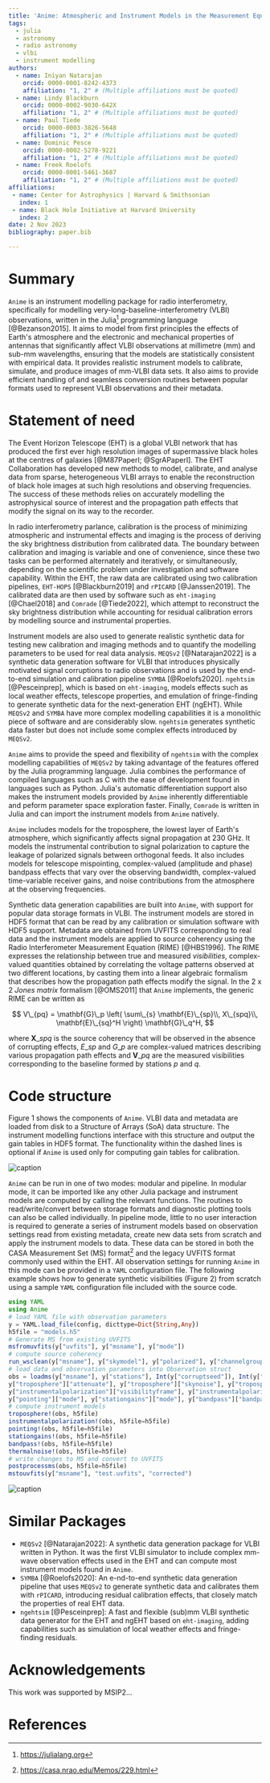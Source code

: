 ```yaml
---
title: 'Anime: Atmospheric and Instrument Models in the Measurement Equation'
tags:
  - julia
  - astronomy
  - radio astronomy
  - vlbi
  - instrument modelling
authors:
  - name: Iniyan Natarajan
    orcid: 0000-0001-8242-4373
    affiliation: "1, 2" # (Multiple affiliations must be quoted)
  - name: Lindy Blackburn
    orcid: 0000-0002-9030-642X
    affiliation: "1, 2" # (Multiple affiliations must be quoted)
  - name: Paul Tiede
    orcid: 0000-0003-3826-5648
    affiliation: "1, 2" # (Multiple affiliations must be quoted)
  - name: Dominic Pesce
    orcid: 0000-0002-5278-9221
    affiliation: "1, 2" # (Multiple affiliations must be quoted)
  - name: Freek Roelofs
    orcid: 0000-0001-5461-3687
    affiliation: "1, 2" # (Multiple affiliations must be quoted)
affiliations:
 - name: Center for Astrophysics | Harvard & Smithsonian
   index: 1
 - name: Black Hole Initiative at Harvard University
   index: 2
date: 2 Nov 2023
bibliography: paper.bib

---
```


# Summary

`Anime` is an instrument modelling package for radio interferometry, specifically for modelling very-long-baseline-interferometry (VLBI) observations, written in the Julia[^1] programming language [@Bezanson2015]. It aims to model from first principles the effects of Earth's atmosphere and the electronic and mechanical properties of antennas that significantly affect VLBI observations at millimetre (mm) and sub-mm wavelengths, ensuring that the models are statistically consistent with empirical data. It provides realistic instrument models to calibrate, simulate, and produce images of mm-VLBI data sets. It also aims to provide efficient handling of and seamless conversion routines between popular formats used to represent VLBI observations and their metadata.

[^1]: https://julialang.org


# Statement of need

The Event Horizon Telescope (EHT) is a global VLBI network that has produced the first ever high resolution images of supermassive black holes at the centres of galaxies [@M87PaperI; @SgrAPaperI]. The EHT Collaboration has developed new methods to model, calibrate, and analyse data from sparse, heterogeneous VLBI arrays to enable the reconstruction of black hole images at such high resolutions and observing frequencies. The success of these methods relies on accurately modelling the astrophysical source of interest and the propagation path effects that modify the signal on its way to the recorder.

In radio interferometry parlance, calibration is the process of minimizing atmospheric and instrumental effects and imaging is the process of deriving the sky brightness distribution from calibrated data. The boundary between calibration and imaging is variable and one of convenience, since these two tasks can be performed alternately and iteratively, or simultaneously, depending on the scientific problem under investigation and software capability. Within the EHT, the raw data are calibrated using two calibration pipelines, `EHT-HOPS` [@Blackburn2019] and `rPICARD` [@Janssen2019]. The calibrated data are then used by software such as `eht-imaging` [@Chael2018] and `Comrade` [@Tiede2022], which attempt to reconstruct the sky brightness distribution while accounting for residual calibration errors by modelling source and instrumental properties.

Instrument models are also used to generate realistic synthetic data for testing new calibration and imaging methods and to quantify the modelling parameters to be used for real data analysis. `MEQSv2` [@Natarajan2022] is a synthetic data generation software for VLBI that introduces physically motivated signal corruptions to radio observations and is used by the end-to-end simulation and calibration pipeline `SYMBA` [@Roelofs2020]. `ngehtsim` [@Pesceinprep], which is based on `eht-imaging`, models effects such as local weather effects, telescope properties, and emulation of fringe-finding to generate synthetic data for the next-generation EHT (ngEHT). While `MEQSv2` and `SYMBA` have more complex modelling capabilities it is a monolithic piece of software and are considerably slow. `ngehtsim` generates synthetic data faster but does not include some complex effects introduced by `MEQSv2`.

`Anime` aims to provide the speed and flexibility of `ngehtsim` with the complex modelling capabilities of `MEQSv2` by taking advantage of the features offered by the Julia programming language. Julia combines the performance of compiled languages such as C with the ease of development found in languages such as Python. Julia's automatic differentiation support also makes the instrument models provided by `Anime` inherently differentiable and peform parameter space exploration faster. Finally, `Comrade` is written in Julia and can import the instrument models from `Anime` natively.

`Anime` includes models for the troposphere, the lowest layer of Earth's atmosphere, which significantly affects signal propagation at 230 GHz. It models the instrumental contribution to signal polarization to capture the leakage of polarized signals between orthogonal feeds. It also includes models for telescope mispointing, complex-valued (amplitude and phase) bandpass effects that vary over the observing bandwidth, complex-valued time-variable receiver gains, and noise contributions from the atmosphere at the observing frequencies.

Synthetic data generation capabilities are built into `Anime`, with support for popular data storage formats in VLBI. The instrument models are stored in HDF5 format that can be read by any calibration or simulation software with HDF5 support. Metadata are obtained from UVFITS corresponding to real data and  the instrument models are applied to source coherency using the Radio Interferometer Measurement Equation (RIME) [@HBS1996]. The RIME expresses the relationship between true and measured *visibilities*, complex-valued quantities obtained by correlating the voltage patterns observed at two different locations, by casting them into a linear algebraic formalism that describes how the propagation path effects modify the signal. In the 2 x 2 *Jones matrix* formalism [@OMS2011] that `Anime` implements, the generic RIME can be written as

$$
V\_{pq} = \mathbf{G}\_p \left( \sum\_{s} \mathbf{E}\_{sp}\\, X\_{spq}\\, \mathbf{E}\_{sq}^H \right) \mathbf{G}\_q^H,
$$

where $\mathbf{X}\_{spq}$ is the source coherency that will be observed in the absence of corrupting effects, $E\_{sp}$ and $G\_p$ are complex-valued matrices describing various propagation path effects and $\mathbf{V}\_{pq}$ are the measured visibilities corresponding to the baseline formed by stations $p$ and $q$.

# Code structure
Figure 1 shows the components of `Anime`. VLBI data and metadata are loaded from disk to a Structure of Arrays (SoA) data structure. The instrument modelling functions interface with this structure and output the gain tables in HDF5 format. The functionality within the dashed lines is optional if `Anime` is used only for computing gain tables for calibration.

![caption](components.png)

`Anime` can be run in one of two modes: modular and pipeline. In modular mode, it can be imported like any other Julia package and instrument models are computed by calling the relevant functions. The routines to read/write/convert between storage formats and diagnostic plotting tools can also be called individually. In pipeline mode, little to no user interaction is required to generate a series of instrument models based on observation settings read from existing metadata, create new data sets from scratch and apply the instrument models to data. These data can be stored in both the CASA Measurement Set (MS) format[^2] and the legacy UVFITS format commonly used within the EHT. All observation settings for running `Anime` in this mode can be provided in a `YAML` configuration file. The following example shows how to generate synthetic visibilities (Figure 2) from scratch using a sample `YAML` configuration file included with the source code.
```julia
using YAML
using Anime
# load YAML file with observation parameters 
y = YAML.load_file(config, dicttype=Dict{String,Any})
h5file = "models.h5"
# Generate MS from existing UVFITS
msfromuvfits(y["uvfits"], y["msname"], y["mode"])
# compute source coherency
run_wsclean(y["msname"], y["skymodel"], y["polarized"], y["channelgroups"], y["osfactor"])
# load data and observation parameters into Observation struct
obs = loadms(y["msname"], y["stations"], Int(y["corruptseed"]), Int(y["troposphere"]["tropseed"]), y["troposphere"]["wetonly"], y["correff"],
y["troposphere"]["attenuate"], y["troposphere"]["skynoise"], y["troposphere"]["meandelays"], y["troposphere"]["turbulence"],
y["instrumentalpolarization"]["visibilityframe"], y["instrumentalpolarization"]["mode"], y["pointing"]["interval"], y["pointing"]["scale"],
y["pointing"]["mode"], y["stationgains"]["mode"], y["bandpass"]["bandpassfile"], delim=",", ignorerepeated=false)
# compute instrument models
troposphere!(obs, h5file)
instrumentalpolarization!(obs, h5file=h5file)
pointing!(obs, h5file=h5file)
stationgains!(obs, h5file=h5file)
bandpass!(obs, h5file=h5file)
thermalnoise!(obs, h5file=h5file)
# write changes to MS and convert to UVFITS
postprocessms(obs, h5file=h5file)
mstouvfits(y["msname"], "test.uvfits", "corrected")
```
![caption](visplot.png)

[^2]: https://casa.nrao.edu/Memos/229.html

# Similar Packages
- `MEQSv2` [@Natarajan2022]: A synthetic data generation package for VLBI written in Python. It was the first VLBI simulator to include complex mm-wave observation effects used in the EHT and can compute most instrument models found in `Anime`.
- `SYMBA` [@Roelofs2020]: An e-nd-to-end synthetic data generation pipeline that uses `MEQSv2` to generate synthetic data and calibrates them with `rPICARD`, introducing residual calibration effects, that closely match the properties of real EHT data.
- `ngehtsim` [@Pesceinprep]: A fast and flexible (sub)mm VLBI synthetic data generator for the EHT and ngEHT based on `eht-imaging`, adding capabilities such as simulation of local weather effects and fringe-finding residuals.

# Acknowledgements

This work was supported by MSIP2...

# References
